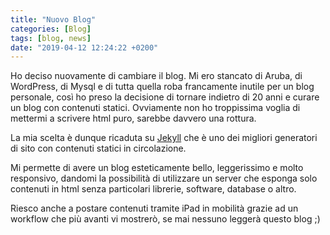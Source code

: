 ```yaml
---
title: "Nuovo Blog"
categories: [Blog]
tags: [blog, news]
date: "2019-04-12 12:24:22 +0200"
---
```

Ho deciso nuovamente di cambiare il blog.
Mi ero stancato di Aruba, di WordPress, di Mysql e di tutta quella roba francamente inutile per un blog personale, così ho preso la decisione di tornare indietro di 20 anni e curare un blog con contenuti statici.
Ovviamente non ho troppissima voglia di mettermi a scrivere html puro, sarebbe davvero una rottura.

La mia scelta è dunque ricaduta su [Jekyll](https://jekyllrb.com/) che è uno dei migliori generatori di sito con contenuti statici in circolazione.

Mi permette di avere un blog esteticamente bello, leggerissimo e molto responsivo, dandomi la possibilità di utilizzare un server che esponga solo contenuti in html senza particolari librerie, software, database o altro.

Riesco anche a postare contenuti tramite iPad in mobilità grazie ad un workflow che più avanti vi mostrerò, se mai nessuno leggerà questo blog ;)
